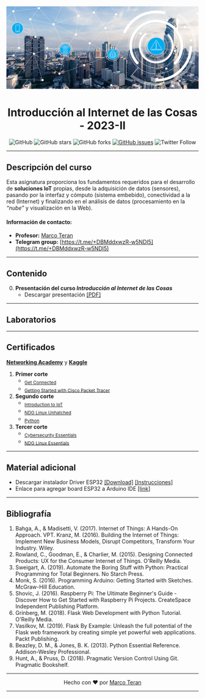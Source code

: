 [![banner](/_assets/pics/iotbanner.jpg)](https://github.com/marcoteran/iot)
---
<div align="center">

# Introducción al Internet de las Cosas - 2023-II
![GitHub](https://img.shields.io/github/license/marcoteran/iot)
![GitHub stars](https://img.shields.io/github/stars/marcoteran/iot)
![GitHub forks](https://img.shields.io/github/forks/marcoteran/iot)
[![GitHub issues](https://img.shields.io/github/issues/marcoteran/iot?color=%23fa251e&logo=GitHub)](https://github.com/marcoteran/iot/issues)
![Twitter Follow](https://img.shields.io/twitter/follow/marcotulioteran?style=social)
</div>

---
## Descripción del curso
Esta asignatura proporciona los fundamentos requeridos para el desarrollo de **soluciones IoT** propias, desde la adquisición de datos (sensores), pasando por la interfaz y cómputo (sistema embebido), conectividad a la red (Internet) y finalizando en el análisis de datos (procesamiento en la *“nube”* y visualización en la Web).

#### Información de contacto:
* **Profesor:** [Marco Teran](https://marcoteran.github.io/)
* **Telegram group:** [https://t.me/+DBMddxwzR-w5NDI5](https://t.me/+DBMddxwzR-w5NDI5)
---

## Contenido
0. **Presentación del curso *Introducción al Internet de las Cosas***
	* Descargar presentación [[PDF]](https://github.com/marcoteran/iot/raw/master/lectures/00_iot_syllabus.pdf)

---		
## Laboratorios


---
## Certificados

[**Networking Academy**](https://www.netacad.com/) y [**Kaggle**](https://www.kaggle.com/learn)

1. **Primer corte**
	* <sub>[Get Connected](https://www.netacad.com/courses/os-it/get-connected)</sub> 
	* <sub>[Getting Started with Cisco Packet Tracer](https://skillsforall.com/course/getting-started-cisco-packet-tracer?courseLang=en-US)</sub>
2. **Segundo corte**
	* <sub>[Introduction to IoT](https://www.netacad.com/courses/iot/introduction-iot)</sub>
	* <sub>[NDG Linux Unhatched](https://www.netacad.com/courses/os-it/ndg-linux-unhatched)</sub>
	* <sub>[Python](https://www.kaggle.com/learn/python)</sub>
3. **Tercer corte**
	* <sub>[Cybersecurity Essentials](https://www.netacad.com/courses/cybersecurity/cybersecurity-essentials)</sub>	
	* <sub>[NDG Linux Essentials](https://www.netacad.com/courses/os-it/ndg-linux-essentials)</sub></sub>

---
## Material adicional
- Descargar instalador Driver ESP32 [[Download]](https://www.silabs.com/documents/public/software/CP210x_Universal_Windows_Driver.zip) [[Instrucciones]]()
- Enlace para agregar board ESP32 a Arduino IDE [[link]](https://raw.githubusercontent.com/espressif/arduino-esp32/gh-pages/package_esp32_index.json)

---
## Bibliografía
1. Bahga, A., & Madisetti, V. (2017). Internet of Things: A Hands-On Approach. VPT.
Kranz, M. (2016). Building the Internet of Things: Implement New Business Models, Disrupt Competitors, Transform Your Industry. Wiley.
2. Rowland, C., Goodman, E., & Charlier, M. (2015). Designing Connected Products: UX for the Consumer Internet of Things. O'Reilly Media.
3. Sweigart, A. (2019). Automate the Boring Stuff with Python: Practical Programming for Total Beginners. No Starch Press.
4. Monk, S. (2016). Programming Arduino: Getting Started with Sketches. McGraw-Hill Education.
5. Shovic, J. (2016). Raspberry Pi: The Ultimate Beginner's Guide - Discover How to Get Started with Raspberry Pi Projects. CreateSpace Independent Publishing Platform.
6. Grinberg, M. (2018). Flask Web Development with Python Tutorial. O'Reilly Media.
7. Vasilkov, M. (2019). Flask By Example: Unleash the full potential of the Flask web framework by creating simple yet powerful web applications. Packt Publishing.
8. Beazley, D. M., & Jones, B. K. (2013). Python Essential Reference. Addison-Wesley Professional.
9. Hunt, A., & Pruss, D. (2018). Pragmatic Version Control Using Git. Pragmatic Bookshelf.

---

<div align="center">

Hecho con ❤️ por [Marco Teran](https://github.com/marcoteran)

</div>

---